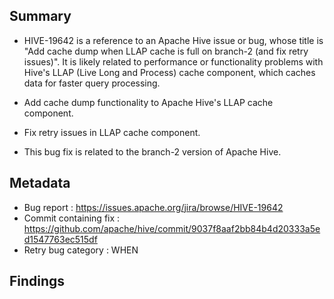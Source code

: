 ## Summary

* HIVE-19642 is a reference to an Apache Hive issue or bug, whose title is "Add cache dump when LLAP cache is full on branch-2 (and fix retry issues)". It is likely related to performance or functionality problems with Hive's LLAP (Live Long and Process) cache component, which caches data for faster query processing.

* Add cache dump functionality to Apache Hive's LLAP cache component.
* Fix retry issues in LLAP cache component.
* This bug fix is related to the branch-2 version of Apache Hive.

## Metadata

* Bug report : <https://issues.apache.org/jira/browse/HIVE-19642>
* Commit containing fix : <https://github.com/apache/hive/commit/9037f8aaf2bb84b4d20333a5ed1547763ec515df>
* Retry bug category : WHEN

## Findings

